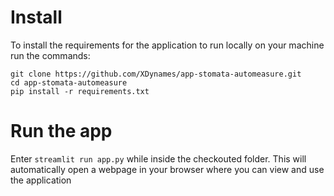 # Install
To install the requirements for the application to run locally on your machine run the commands:
```
git clone https://github.com/XDynames/app-stomata-automeasure.git
cd app-stomata-automeasure
pip install -r requirements.txt
```

# Run the app
Enter `streamlit run app.py` while inside the checkouted folder. This will automatically open a webpage in your browser where you can view and use the application